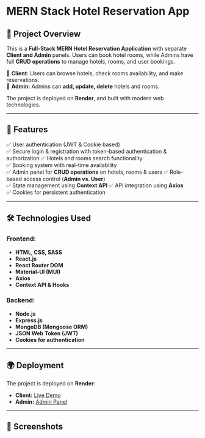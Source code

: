 #  MERN Stack Hotel Reservation App

## 📌 Project Overview
This is a **Full-Stack MERN Hotel Reservation Application** with separate **Client and Admin** panels. Users can book hotel rooms, while Admins have full **CRUD operations** to manage hotels, rooms, and user bookings.

🔹 **Client:** Users can browse hotels, check rooms availability, and make reservations.  
🔹 **Admin:** Admins can **add, update, delete** hotels and rooms.  

The project is deployed on **Render**, and built with modern web technologies.

---

## 🚀 Features
✅ User authentication (JWT & Cookie based)  
✅ Secure login & registration with token-based authentication & authorization 
✅ Hotels and rooms search functionality  
✅ Booking system with real-time availability  
✅ Admin panel for **CRUD operations** on hotels, rooms & users 
✅ Role-based access control (**Admin vs. User**)  
✅ State management using **Context API**
✅ API integration using **Axios**  
✅ Cookies for persistent authentication  

---

## 🛠️ Technologies Used

### **Frontend:**
- **HTML, CSS, SASS**
- **React.js**
- **React Router DOM**
- **Material-UI (MUI)**
- **Axios**
- **Context API & Hooks**

### **Backend:**
- **Node.js**
- **Express.js**
- **MongoDB (Mongoose ORM)**
- **JSON Web Token (JWT)**
- **Cookies for authentication**

---

## 🌍 Deployment
The project is deployed on **Render**:
- **Client:** [Live Demo](https://nestinn.onrender.com/client)
- **Admin:** [Admin Panel](https://nestinn.onrender.com/admin)

---

## 📸 Screenshots









